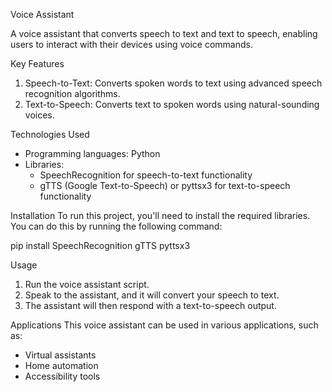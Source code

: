 Voice Assistant

A voice assistant that converts speech to text and text to speech, enabling users to interact with their devices using voice commands.

Key Features
1. Speech-to-Text: Converts spoken words to text using advanced speech recognition algorithms.
2. Text-to-Speech: Converts text to spoken words using natural-sounding voices.

Technologies Used
- Programming languages: Python
- Libraries:
    - SpeechRecognition for speech-to-text functionality
    - gTTS (Google Text-to-Speech) or pyttsx3 for text-to-speech functionality

Installation
To run this project, you'll need to install the required libraries. You can do this by running the following command:


pip install SpeechRecognition gTTS pyttsx3


Usage
1. Run the voice assistant script.
2. Speak to the assistant, and it will convert your speech to text.
3. The assistant will then respond with a text-to-speech output.

Applications
This voice assistant can be used in various applications, such as:

- Virtual assistants
- Home automation
- Accessibility tools
